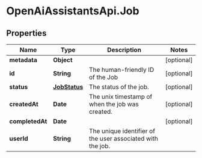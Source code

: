 # OpenAiAssistantsApi.Job

## Properties

Name | Type | Description | Notes
------------ | ------------- | ------------- | -------------
**metadata** | **Object** |  | [optional] 
**id** | **String** | The human-friendly ID of the Job | [optional] 
**status** | [**JobStatus**](JobStatus.md) | The status of the job. | [optional] 
**createdAt** | **Date** | The unix timestamp of when the job was created. | [optional] 
**completedAt** | **Date** |  | [optional] 
**userId** | **String** | The unique identifier of the user associated with the job. | 


